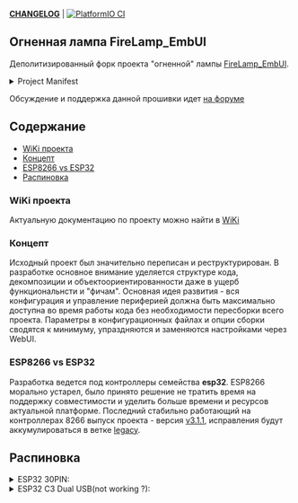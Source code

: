 __[CHANGELOG](/CHANGELOG.md)__ | [![PlatformIO CI](https://github.com/vortigont/FireLamp_JeeUI/actions/workflows/pio_build.yml/badge.svg)](https://github.com/vortigont/FireLamp_JeeUI/actions/workflows/pio_build.yml)

## Огненная лампа FireLamp_EmbUI
Деполитизированный форк проекта "огненной" лампы [FireLamp_EmbUI](https://github.com/DmytroKorniienko/FireLamp_EmbUI).

<details>
  <summary>Project Manifest</summary>

Проект был пересобран из старых форков и архивов репозитория пользователей и участников разработки на момент примерно 2021 года. В [исходном](https://github.com/DmytroKorniienko/FireLamp_EmbUI) проекте был полностью вырезан русский язык, задним числом переписана история разработки в Git и удалена соотвествующая тема [форума](https://community.alexgyver.ru/threads/wifi-lampa-budilnik-obsuzhdenie-proekta.1411/). Данный форк это не срез исходного репозитория, хотя сохранил часть общей истории до определенного момента.

</details>

Обсуждение и поддержка данной прошивки идет [на форуме](https://community.alexgyver.ru/threads/wifi-lampa-budilnik-obsuzhdenie-proshivki-firelamp_embui.7257/)


## Содержание
- [WiKi проекта](#WiKi-проекта)
- [Концепт](#Концепт)
- [ESP8266 vs ESP32](#esp8266-vs-esp32)
- [Распиновка](#pinouts)

<a name="WiKi-проекта"></a>
### WiKi проекта
Актуальную документацию по проекту можно найти в [WiKi](https://github.com/vortigont/EmbUI/wiki)

<a name="Концепт"></a>
### Концепт
Исходный проект был значительно переписан и реструктурирован. В разработке основное внимание уделяется структуре кода, декомпозиции и объектоориентированности даже в ущерб функциональнсти и "фичам". Основная идея развития - вся конфигурация и управление периферией должна быть максимально доступна во время работы кода без необходимости пересборки всего проекта. Параметры в конфигурационных файлах и опции сборки сводятся к минимуму, упраздняются и заменяются настройками через WebUI.

<a name="esp8266-vs-esp32"></a>
### ESP8266 vs ESP32
Разработка ведется под контроллеры семейства **esp32**. ESP8266 морально устарел, было принято решение не тратить время на поддержку совместимости и уделить больше времени и ресурсов актуальной платформе.
Последний стабильно работающий на контроллерах 8266 выпуск проекта - версия [v3.1.1](../../releases/tag/v3.1.1), исправления будут аккумулироваться в ветке [legacy](../../tree/legacy).

<a name="pinouts"></a>
## Распиновка

<details>
  <summary>ESP32 30PIN:</summary>

  ![ESP32 30PIN](https://github.com/BashSer/FireLamp_JeeUI/blob/5835c8861ec4f3d6f49d37cb4d475c02c7989ea1/esp32-30pin.png)

${\color{green}GREEN}$ - OK to use.

${\color{orange}ORANGE}$ - OK to use, but you need to pay attention because they may have unexpected behaviour, mainly at boot.

${\color{red}RED}$ - NOT recommended to use as inputs or outputs.

|GPIO |Input |Output |Notes |
|-|-|-|-|
|0|$${\color{orange}Pulled\ up}$$|$${\color{orange}OK}$$|Outputs PWM signal at boot|
|1|$${\color{red}TX\ Pin}$$|$${\color{orange}OK}$$|Debug output at boot|
|2|$${\color{green}OK}$$|$${\color{green}OK}$$|Connected to onboard LED|
|3|$${\color{orange}OK}$$|$${\color{red}RX\ Pin}$$|HIGH at boot|
|6, 7, 8, 9, 10, 11|$${\color{red}\-}$$|$${\color{red}\-}$$|Connected to integrated SPI flash. |
|12|$${\color{orange}OK}$$|$${\color{green}OK}$$||
|5, 13, 14|$${\color{green}OK}$$|$${\color{green}OK}$$|Outputs PWM signal at boot|
|4, 15, 16, 17, 18, 19, 20, 21, 22, 23, 24, 25, 26, 27, 28, 29, 30, 31, 32, 33|$${\color{green}OK}$$|$${\color{green}OK}$$||
|34, 35|$${\color{green}OK}$$|||
|36, 37, 38, 39|$${\color{green}OK}$$||Input only|

</details>

<details>
  <summary>ESP32 C3 Dual USB(not working ?):</summary>
  
  ![ESP32 C3 Dual USB](https://github.com/BashSer/FireLamp_JeeUI/blob/a99665cae5eccdcfe502ad324d2508c22c02d9fe/esp32-c3-dual-usb.png)
  
</details>

